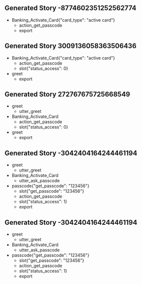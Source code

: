 ## Generated Story -8774602351252562774
* Banking_Activate_Card{"card_type": "active card"}
    - action_get_passcode
    - export

## Generated Story 3009136058363506436
* Banking_Activate_Card{"card_type": "active card"}
    - action_get_passcode
    - slot{"status_access": 0}
* greet
    - export

## Generated Story 272767675725668549
* greet
    - utter_greet
* Banking_Activate_Card
    - action_get_passcode
    - slot{"status_access": 0}
* greet
    - export
## Generated Story -3042404164244461194
* greet
    - utter_greet
* Banking_Activate_Card
    - utter_ask_passcode
* passcode{"get_passcode": "123456"}
    - slot{"get_passcode": "123456"}
    - action_get_passcode
    - slot{"status_access": 1}
    - export

## Generated Story -3042404164244461194
* greet
    - utter_greet
* Banking_Activate_Card
    - utter_ask_passcode
* passcode{"get_passcode": "123456"}
    - slot{"get_passcode": "123456"}
    - action_get_passcode
    - slot{"status_access": 1}
    - export

